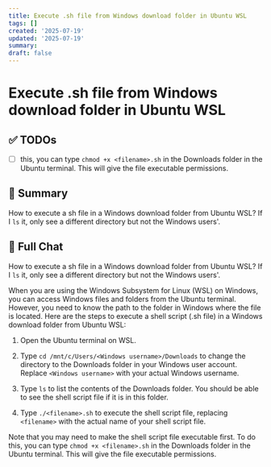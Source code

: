 ```yaml
---
title: Execute .sh file from Windows download folder in Ubuntu WSL
tags: []
created: '2025-07-19'
updated: '2025-07-19'
summary:
draft: false
---
```


# Execute .sh file from Windows download folder in Ubuntu WSL

## ✅ TODOs
- [ ] this, you can type `chmod +x <filename>.sh` in the Downloads folder in the Ubuntu terminal. This will give the file executable permissions.

## 📌 Summary
How to execute a sh file in a Windows download folder from Ubuntu WSL? If I `ls` it, only see a different directory but not the Windows users'.

## 🧠 Full Chat


How to execute a sh file in a Windows download folder from Ubuntu WSL? If I `ls` it, only see a different directory but not the Windows users'.

When you are using the Windows Subsystem for Linux (WSL) on Windows, you can access Windows files and folders from the Ubuntu terminal. However, you need to know the path to the folder in Windows where the file is located. Here are the steps to execute a shell script (.sh file) in a Windows download folder from Ubuntu WSL:

1. Open the Ubuntu terminal on WSL.

2. Type `cd /mnt/c/Users/<Windows username>/Downloads` to change the directory to the Downloads folder in your Windows user account. Replace `<Windows username>` with your actual Windows username.

3. Type `ls` to list the contents of the Downloads folder. You should be able to see the shell script file if it is in this folder.

4. Type `./<filename>.sh` to execute the shell script file, replacing `<filename>` with the actual name of your shell script file.

Note that you may need to make the shell script file executable first. To do this, you can type `chmod +x <filename>.sh` in the Downloads folder in the Ubuntu terminal. This will give the file executable permissions.